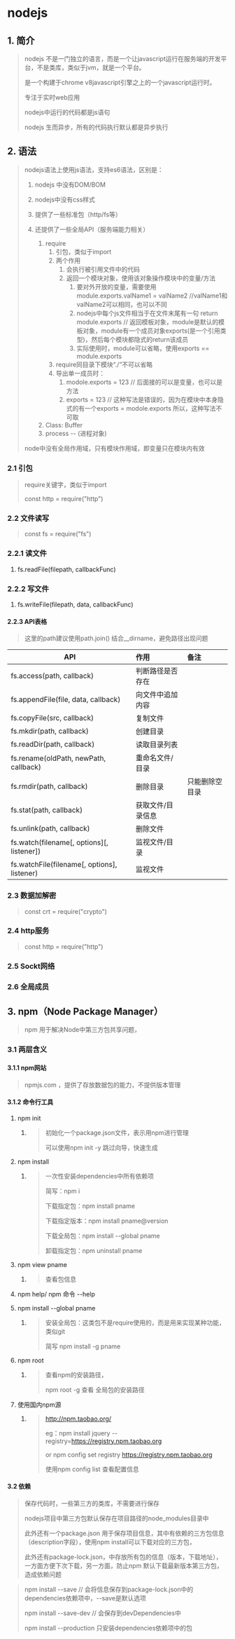 # nodejs

## 1. 简介

> nodejs 不是一门独立的语言，而是一个让javascript运行在服务端的开发平台，不是类库，类似于jvm，就是一个平台。
>
> 是一个构建于chrome v8javascript引擎之上的一个javascript运行时。
>
> 专注于实时web应用
>
> nodejs中运行的代码都是js语句
>
> nodejs 生而异步，所有的代码执行默认都是异步执行

## 2. 语法

> nodejs语法上使用js语法，支持es6语法，区别是：
>
> 1. nodejs 中没有DOM/BOM
>
> 2. nodejs中没有css样式
> 3. 提供了一些标准包（http/fs等）
> 4. 还提供了一些全局API（服务端能力相关）
>    1. require
>       1. 引包，类似于import
>       2. 两个作用
>          1. 会执行被引用文件中的代码
>          2. 返回一个模块对象，使用该对象操作模块中的变量/方法
>             1. 要对外开放的变量，需要使用module.exports.valName1 = valName2    //valName1和valName2可以相同，也可以不同
>             2. nodejs中每个js文件相当于在文件末尾有一句 return module.exports // 返回模板对象，module是默认的模板对象，module有一个成员对象exports(是一个引用类型)，然后每个模块都隐式的return该成员
>             3. 实际使用时，module可以省略，使用exports == module.exports
>       3. require同目录下模块“./”不可以省略
>       4. 导出单一成员时：
>          1. modole.exports = 123     // 后面接的可以是变量，也可以是方法
>          2. exports = 123    // 这种写法是错误的，因为在模块中本身隐式的有一个exports = modole.exports 所以，这种写法不可取
>    2. Class: Buffer
>    3. process         --    (进程对象)
>
> node中没有全局作用域，只有模块作用域，即变量只在模块内有效

### 2.1 引包

> require关键字，类似于import
>
> const http = require("http")

### 2.2 文件读写

> const fs = require("fs")

### 2.2.1 读文件

1. fs.readFile(filepath, callbackFunc)

### 2.2.2 写文件

1. fs.writeFile(filepath, data, callbackFunc)

#### 2.2.3 API表格

> 这里的path建议使用path.join() 结合__dirname，避免路径出现问题

| API                                         | 作用              | 备注           |
| ------------------------------------------- | :---------------- | :------------- |
| fs.access(path, callback)                   | 判断路径是否存在  |                |
| fs.appendFile(file, data, callback)         | 向文件中追加内容  |                |
| fs.copyFile(src, callback)                  | 复制文件          |                |
| fs.mkdir(path, callback)                    | 创建目录          |                |
| fs.readDir(path, callback)                  | 读取目录列表      |                |
| fs.rename(oldPath, newPath, callback)       | 重命名文件/目录   |                |
| fs.rmdir(path, callback)                    | 删除目录          | 只能删除空目录 |
| fs.stat(path, callback)                     | 获取文件/目录信息 |                |
| fs.unlink(path, callback)                   | 删除文件          |                |
| fs.watch(filename[, options][, listener])   | 监视文件/目录     |                |
| fs.watchFile(filename[, options], listener) | 监视文件          |                |

### 2.3 数据加解密

> const crt = require("crypto")

### 2.4 http服务

> const http = require("http")

### 2.5 Sockt网络

### 2.6 全局成员



## 3. npm（Node Package Manager）

> npm 用于解决Node中第三方包共享问题，

### 3.1 两层含义

#### 3.1.1 npm网站

> npmjs.com ，提供了存放数据包的能力，不提供版本管理

#### 3.1.2 命令行工具

1. npm init  

   1. > 初始化一个package.json文件，表示用npm进行管理
      >
      > 可以使用npm init -y    跳过向导，快速生成

2. npm install

   1. >一次性安装dependencies中所有依赖项
      >
      >简写：npm i
      >
      >下载指定包：npm install pname
      >
      >下载指定版本：npm install pname@version
      >
      >下载全局包：npm install --global pname
      >
      >卸载指定包：npm uninstall pname 

3. npm view pname

   1. > 查看包信息

4. npm help/   npm 命令 --help

5. npm install --global  pname

   1. > 安装全局包：这类包不是require使用的，而是用来实现某种功能，类似git
      >
      > 简写 npm install -g pname

6. npm root

   1. > 查看npm的安装路径，
      >
      > npm root -g 查看 全局包的安装路径

7. 使用国内npm源

   1. > http://npm.taobao.org/
      >
      > eg：npm install jquery  --registry=https://registry.npm.taobao.org
      >
      > or   npm config set registry https://registry.npm.taobao.org
      >
      > 使用npm  config  list   查看配置信息

#### 3.2 依赖

> 保存代码时，一些第三方的类库，不需要进行保存
>
> nodejs项目中第三方包默认保存在项目路径的node_modules目录中
>
> 此外还有一个package.json 用于保存项目信息，其中有依赖的三方包信息（description字段），使用npm install可以下载对应的三方包，
>
> 此外还有package-lock.json，中存放所有包的信息（版本，下载地址），一方面方便下次下载，另一方面，防止npm 默认下载最新版本第三方包，造成依赖问题

> npm  install --save        // 会将信息保存到package-lock.json中的 dependencies依赖项中，--save是默认选项
>
> npm install --save-dev     // 会保存到devDependencies中
>
> npm  install --production  只安装dependencies依赖项中的包











